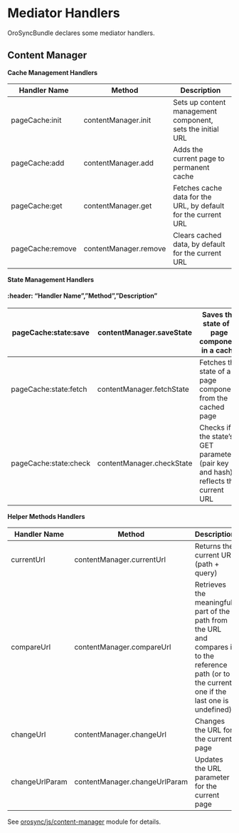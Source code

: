 # Mediator Handlers

OroSyncBundle declares some mediator handlers.

## Content Manager

**Cache Management Handlers**

| Handler Name     | Method                | Description                                                    |
|------------------|-----------------------|----------------------------------------------------------------|
| pageCache:init   | contentManager.init   | Sets up content management component, sets the initial URL     |
| pageCache:add    | contentManager.add    | Adds the current page to permanent cache                       |
| pageCache:get    | contentManager.get    | Fetches cache data for the URL, by default for the current URL |
| pageCache:remove | contentManager.remove | Clears cached data, by default for the current URL             |

**State Management Handlers**

#### :header: “Handler Name”,”Method”,”Description”

| pageCache:state:save   | contentManager.saveState   | Saves the state of a page component in a cache                                   |
|------------------------|----------------------------|----------------------------------------------------------------------------------|
| pageCache:state:fetch  | contentManager.fetchState  | Fetches the state of a page component from the cached page                       |
| pageCache:state:check  | contentManager.checkState  | Checks if the state’s GET parameter (pair key and hash) reflects the current URL |

**Helper Methods Handlers**

| Handler Name   | Method                        | Description                                                                                                                                       |
|----------------|-------------------------------|---------------------------------------------------------------------------------------------------------------------------------------------------|
| currentUrl     | contentManager.currentUrl     | Returns the current URL (path + query)                                                                                                            |
| compareUrl     | contentManager.compareUrl     | Retrieves the meaningful part of the path from the URL and compares it to the reference path (or to the current one if the last one is undefined) |
| changeUrl      | contentManager.changeUrl      | Changes the URL for the current page                                                                                                              |
| changeUrlParam | contentManager.changeUrlParam | Updates the URL parameter for the current page                                                                                                    |

See <a href="https://github.com/oroinc/platform/blob/5.0/src/Oro/Bundle/SyncBundle/Resources/public/js/content-manager.js" target="_blank">orosync/js/content-manager</a> module for details.

<!-- Frontend -->
